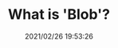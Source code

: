 ---
updated: 2021/02/26 19:53:26
date: 2021/02/26 19:53:26
categories: 
  - web
  - es2015
title: What is 'Blob'?
post_title: What is  Blob
comments: 
description:    
---